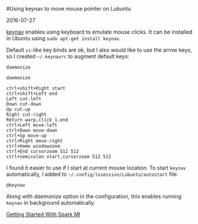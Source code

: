 #Using keynav to move mouse pointer on Lubuntu

2016-07-27

<!--- tags: linux -->

[keynav](http://www.semicomplete.com/projects/keynav/) enables using keyboard to emulate mouse clicks. It can be installed in Ubuntu using `sudo apt-get install keynav`. 

Default `vi`-like key binds are ok, but I also would like to use the arrow keys, so I created `~/.keynavrc` to augment default keys:

```
daemonize

daemonize

ctrl+shift+Right start
ctrl+shift+Left end
Left cut-left
Down cut-down
Up cut-up
Right cut-right
Return warp,click 1,end
ctrl+Left move-left
ctrl+Down move-down
ctrl+Up move-up
ctrl+Right move-right
ctrl+Home windowzoom
ctrl+End cursorzoom 512 512
ctrl+semicolon start,cursorzoom 512 512
```

I found it easier to use if I start at current mouse location. To start `keynav` automatically, I added to `~/.config/lxsession/Lubuntu/autostart` file:

```
@keynav
```

Along with *daemonize* option in the configuration, this enables running `keynav` in background automatically.

<ins class='nfooter'><a rel='next' id='fnext' href='#blog/2016/2016-07-26-Getting-Started-With-Spark-Ml.md'>Getting Started With Spark Ml</a></ins>
